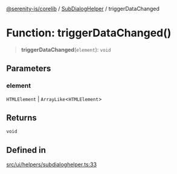 [@serenity-is/corelib](../../../README.md) / [SubDialogHelper](../README.md) / triggerDataChanged

# Function: triggerDataChanged()

> **triggerDataChanged**(`element`): `void`

## Parameters

### element

`HTMLElement` | `ArrayLike`\<`HTMLElement`\>

## Returns

`void`

## Defined in

[src/ui/helpers/subdialoghelper.ts:33](https://github.com/serenity-is/serenity/blob/master/packages/corelib/src/ui/helpers/subdialoghelper.ts#L33)
